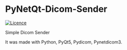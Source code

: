 # PyNetQt-Dicom-Sender

[![Licence](https://img.shields.io/github/license/mashape/apistatus.svg)](https://github.com/ufukozer/PyNetQt-Dicom-Sender/blob/master/LICENSE.txt)

Simple Dicom Sender 

It was made with Python, PyQt5, Pydicom, Pynetdicom3.

